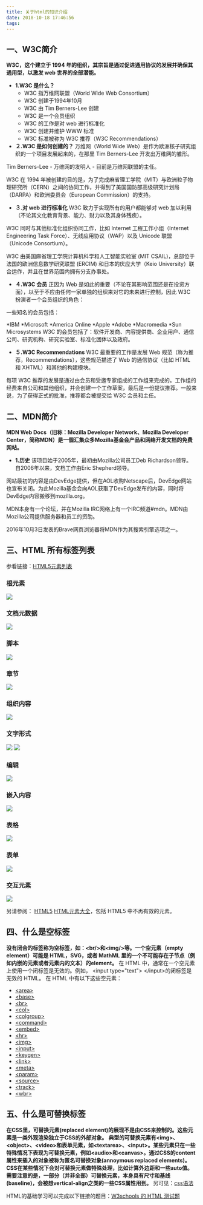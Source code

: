 ```yaml
---
title: 关于html的知识介绍
date: 2018-10-18 17:46:56
tags:
---
```

## 一、W3C简介
**W3C，这个建立于 1994 年的组织，其宗旨是通过促进通用协议的发展并确保其通用型，以激发 web 世界的全部潜能。**
* **1.W3C 是什么？**
    * W3C 指万维网联盟（World Wide Web Consortium）
    * W3C 创建于1994年10月
    * W3C 由 Tim Berners-Lee 创建
    * W3C 是一个会员组织
    * W3C 的工作是对 web 进行标准化
    * W3C 创建并维护 WWW 标准
    * W3C 标准被称为 W3C 推荐（W3C Recommendations）
* **２.W3C 是如何创建的？**
万维网（World Wide Web）是作为欧洲核子研究组织的一个项目发展起来的，在那里 Tim Berners-Lee 开发出万维网的雏形。

Tim Berners-Lee - 万维网的发明人 - 目前是万维网联盟的主任。

W3C 在 1994 年被创建的目的是，为了完成麻省理工学院（MIT）与欧洲粒子物理研究所（CERN）之间的协同工作，并得到了美国国防部高级研究计划局（DARPA）和欧洲委员会（European Commission）的支持。
* **３.对 web 进行标准化**
W3C 致力于实现所有的用户都能够对 web 加以利用（不论其文化教育背景、能力、财力以及其身体残疾）。

W3C 同时与其他标准化组织协同工作，比如 Internet 工程工作小组（Internet Engineering Task Force）、无线应用协议（WAP）以及 Unicode 联盟（Unicode Consortium）。

W3C 由美国麻省理工学院计算机科学和人工智能实验室 (MIT CSAIL)，总部位于法国的欧洲信息数学研究联盟 (ERCIM) 和日本的庆应大学（Keio University）联合运作，并且在世界范围内拥有分支办事处。
* **４.W3C 会员**
正因为 Web 是如此的重要（不论在其影响范围还是在投资方面），以至于不应由任何一家单独的组织来对它的未来进行控制，因此 W3C 扮演者一个会员组织的角色：

一些知名的会员包括：

*IBM
*Microsoft
*America Online
*Apple
*Adobe
*Macromedia
*Sun Microsystems
W3C 的会员包括了：软件开发商、内容提供商、企业用户、通信公司、研究机构、研究实验室、标准化团体以及政府。
* **５.W3C Recommendations**
W3C 最重要的工作是发展 Web 规范（称为推荐，Recommendations），这些规范描述了 Web 的通信协议（比如 HTML 和 XHTML）和其他的构建模块。

每项 W3C 推荐的发展是通过由会员和受邀专家组成的工作组来完成的。工作组的经费来自公司和其他组织，并会创建一个工作草案，最后是一份提议推荐。一般来说，为了获得正式的批准，推荐都会被提交给 W3C 会员和主任。

## 二、MDN简介
**MDN Web Docs（旧称：Mozilla Developer Network、Mozilla Developer Center，简称MDN）是一個汇集众多Mozilla基金会产品和网络开发文档的免费网站。**
* **1.历史**
该项目始于2005年，最初由Mozilla公司员工Deb Richardson领导。自2006年以来，文档工作由Eric Shepherd领导。

网站最初的内容是由DevEdge提供，但在AOL收购Netscape后，DevEdge网站也宣布关闭。为此Mozilla基金会向AOL获取了DevEdge发布的内容，同时将DevEdge内容搬移到mozilla.org。

MDN本身有一个论坛，并在Mozilla IRC网络上有一个IRC频道#mdn。MDN由Mozilla公司提供服务器和员工的资助。

2016年10月3日发表的Brave网页浏览器将MDN作为其搜索引擎选项之一。

## 三、HTML 所有标签列表
参看链接：[HTML5元素列表](https://developer.mozilla.org/zh-CN/docs/Web/Guide/HTML/HTML5/HTML5_element_list)
### 根元素
![](https://i.loli.net/2018/10/18/5bc860231c798.jpg)

### 文档元数据
![](https://i.loli.net/2018/10/18/5bc8605214f97.jpg)

### 脚本
![](https://i.loli.net/2018/10/18/5bc86084200ee.jpg)

### 章节
![](https://i.loli.net/2018/10/18/5bc860b6ba91d.jpg)

### 组织内容
![](https://i.loli.net/2018/10/18/5bc860ecda2c5.jpg)

### 文字形式
![](https://i.loli.net/2018/10/18/5bc86132a96d1.jpg)
![](https://i.loli.net/2018/10/18/5bc86160cc0c3.jpg)

### 编辑
![](https://i.loli.net/2018/10/18/5bc861929b460.jpg)

### 嵌入内容
![](https://i.loli.net/2018/10/18/5bc861c2449af.jpg)

### 表格
![](https://i.loli.net/2018/10/18/5bc861f2a28be.jpg)

### 表单
![](https://i.loli.net/2018/10/18/5bc86229783ff.jpg)

### 交互元素
![](https://i.loli.net/2018/10/18/5bc8626068354.jpg)

另请参阅：
[HTML5](https://developer.mozilla.org/zh-CN/docs/Web/Guide/HTML/HTML5)
[HTML元素大全](https://developer.mozilla.org/zh-CN/docs/Web/HTML/Element)，包括 HTML5 中不再有效的元素。

## 四、什么是空标签
**没有闭合的标签称为空标签，如：&lt;br/&gt;和&lt;img/&gt;等。一个空元素（empty element）可能是 HTML，SVG，或者 MathML 里的一个不可能存在子节点（例如内嵌的元素或者元素内的文本）的element。**
在 HTML 中，通常在一个空元素上使用一个闭标签是无效的。例如， &lt;input type="text"&gt; &lt;/input&gt;的闭标签是无效的 HTML。
在 HTML 中有以下这些空元素：
* [&lt;area&gt;](https://developer.mozilla.org/zh-CN/docs/Web/HTML/Element/area)
* [&lt;base&gt;](https://developer.mozilla.org/zh-CN/docs/Web/HTML/Element/base)
* [&lt;br&gt;](https://developer.mozilla.org/zh-CN/docs/Web/HTML/Element/br)
* [&lt;col&gt;](https://developer.mozilla.org/zh-CN/docs/Web/HTML/Element/col)
* [&lt;colgroup&gt;](https://developer.mozilla.org/zh-CN/docs/Web/HTML/Element/colgroup)
* [&lt;command&gt;](https://developer.mozilla.org/zh-CN/docs/Web/HTML/Element/command)
* [&lt;embed&gt;](https://developer.mozilla.org/zh-CN/docs/Web/HTML/Element/embed)
* [&lt;hr&gt;](https://developer.mozilla.org/zh-CN/docs/Web/HTML/Element/hr)
* [&lt;img&gt;](https://developer.mozilla.org/zh-CN/docs/Web/HTML/Element/img)
* [&lt;input&gt;](https://developer.mozilla.org/zh-CN/docs/Web/HTML/Element/input)
* [&lt;keygen&gt;](https://developer.mozilla.org/zh-CN/docs/Web/HTML/Element/keygen)
* [&lt;link&gt;](https://developer.mozilla.org/zh-CN/docs/Web/HTML/Element/link)
* [&lt;meta&gt;](https://developer.mozilla.org/zh-CN/docs/Web/HTML/Element/meta)
* [&lt;param&gt;](https://developer.mozilla.org/zh-CN/docs/Web/HTML/Element/param)
* [&lt;source&gt;](https://developer.mozilla.org/zh-CN/docs/Web/HTML/Element/source)
* [&lt;track&gt;](https://developer.mozilla.org/zh-CN/docs/Web/HTML/Element/track)
* [&lt;wbr&gt;](https://developer.mozilla.org/zh-CN/docs/Web/HTML/Element/wbr)

## 五、什么是可替换标签
**在CSS里，可替换元素(replaced element)的展现不是由CSS来控制的。这些元素是一类外观渲染独立于CSS的外部对象。**
**典型的可替换元素有&lt;img&gt;、&lt;object&gt;、&lt;video&gt;和表单元素，如&lt;textarea&gt;、&lt;input&gt;。某些元素只在一些特殊情况下表现为可替换元素，例如&lt;audio&gt;和&lt;canvas&gt;。通过CSS的content属性来插入的对象被称为匿名可替换对象(annoymous replaced elements)。**
**CSS在某些情况下会对可替换元素做特殊处理，比如计算外边距和一些auto值。**
**需要注意的是，一部分（并非全部）可替换元素，本身具有尺寸和基线(baseline)，会被想vertical-align之类的一些CSS属性用到。**
另可见：[css语法](https://developer.mozilla.org/zh-CN/docs/Web/CSS/Syntax)

HTML的基础学习可以完成以下链接的题目：[W3schools 的 HTML 测试题](https://www.w3schools.com/quiztest/quiztest.asp?qtest=HTML)

